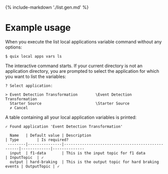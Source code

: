 {% include-markdown './list.gen.md' %}



# Example usage

When you execute the list local applications variable command without any options:

```
$ quix local apps vars ls
```

The interactive command starts. If your current directory is not an application directory, you are prompted to select the application for which you want to list the variables:

```
? Select application:

> Event Detection Transformation        \Event Detection Transformation
  Starter Source                        \Starter Source
  ✗ Cancel
```

A table containing all your local application variables is printed:

```
✓ Found application 'Event Detection Transformation'

  Name   | Default value | Description                                      | Type        | Is required?
 --------|---------------|--------------------------------------------------|-------------|--------------
  input  | f1-data       | This is the input topic for f1 data              | InputTopic  | ✓
  output | hard-braking  | This is the output topic for hard braking events | OutputTopic | ✓
```
